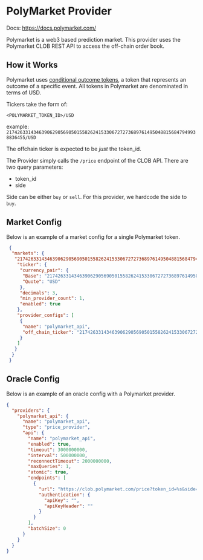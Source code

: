 # PolyMarket Provider

Docs: https://docs.polymarket.com/

Polymarket is a web3 based prediction market. This provider uses the Polymarket CLOB REST API to access the off-chain order book. 

## How it Works

Polymarket uses [conditional outcome tokens](https://docs.gnosis.io/conditionaltokens/), a token that represents an outcome of a specific event. All tokens in Polymarket are denominated in terms of USD.

Tickers take the form of:

`<POLYMARKET_TOKEN_ID>/USD`

example: `21742633143463906290569050155826241533067272736897614950488156847949938836455/USD`

The offchain ticker is expected to be _just_ the token_id.

The Provider simply calls the `/price` endpoint of the CLOB API. There are two query parameters:
* token_id
* side

Side can be either `buy` or `sell`. For this provider, we hardcode the side to `buy`.

## Market Config

Below is an example of a market config for a single Polymarket token.

```json
 {
  "markets": {
   "21742633143463906290569050155826241533067272736897614950488156847949938836455/USD": {
    "ticker": {
     "currency_pair": {
      "Base": "21742633143463906290569050155826241533067272736897614950488156847949938836455",
      "Quote": "USD"
     },
     "decimals": 3,
     "min_provider_count": 1,
     "enabled": true
    },
    "provider_configs": [
     {
      "name": "polymarket_api",
      "off_chain_ticker": "21742633143463906290569050155826241533067272736897614950488156847949938836455"
     }
    ]
   }
  }
 }
```

## Oracle Config

Below is an example of an oracle config with a Polymarket provider.

```json
{
  "providers": {
    "polymarket_api": {
      "name": "polymarket_api",
      "type": "price_provider",
      "api": {
        "name": "polymarket_api",
        "enabled": true,
        "timeout": 3000000000,
        "interval": 500000000,
        "reconnectTimeout": 2000000000,
        "maxQueries": 1,
        "atomic": true,
        "endpoints": [
          {
            "url": "https://clob.polymarket.com/price?token_id=%s&side=BUY",
            "authentication": {
              "apiKey": "",
              "apiKeyHeader": ""
            }
          }
        ],
        "batchSize": 0
      }
    }
  }
}
```